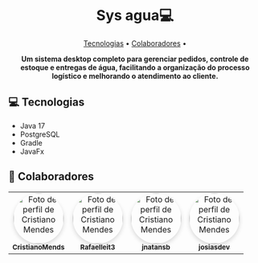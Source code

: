 <h1 align="center" style="font-weight: bold;">Sys agua💻</h1>

<p align="center">
 <a href="#tech">Tecnologias</a> • 
 <a href="#colab">Colaboradores</a> •
</p>

<p align="center">
    <b>
        Um sistema desktop completo para gerenciar pedidos, controle de estoque e entregas de água, facilitando a organização do processo logístico e melhorando o atendimento ao cliente.
    </b>
</p>

<h2 id="technologies">💻 Tecnologias</h2>

- Java 17
- PostgreSQL
- Gradle
- JavaFx

<h2 id="colab">🤝 Colaboradores</h2>

<table>
  <tr>
    <td align="center">
      <a href="https://github.com/CristianoMends">
        <img src="https://avatars.githubusercontent.com/u/116528159?v=4" width="100px" style="border-radius: 50%; box-shadow: 0px 4px 8px rgba(0, 0, 0, 0.15); transition: transform 0.3s;" alt="Foto de perfil de Cristiano Mendes"/>
        <br>
        <sub>
          <b>CristianoMends</b>
        </sub>
      </a>
    </td>
    <td align="center">
      <a href="https://github.com/Rafaelleit3">
        <img src="https://avatars.githubusercontent.com/u/137407431?v=4" width="100px" style="border-radius: 50%; box-shadow: 0px 4px 8px rgba(0, 0, 0, 0.15); transition: transform 0.3s;" alt="Foto de perfil de Cristiano Mendes"/>
        <br>
        <sub>
          <b>Rafaelleit3</b>
        </sub>
      </a>
    </td>
    <td align="center">
      <a href="https://github.com/jnatansb">
        <img src="https://avatars.githubusercontent.com/u/111660222?v=4" width="100px" style="border-radius: 50%; box-shadow: 0px 4px 8px rgba(0, 0, 0, 0.15); transition: transform 0.3s;" alt="Foto de perfil de Cristiano Mendes"/>
        <br>
        <sub>
          <b>jnatansb</b>
        </sub>
      </a>
    </td>
    <td align="center">
      <a href="https://github.com/josiasdev">
        <img src="https://avatars.githubusercontent.com/u/71450649?v=4" width="100px" style="border-radius: 50%; box-shadow: 0px 4px 8px rgba(0, 0, 0, 0.15); transition: transform 0.3s;" alt="Foto de perfil de Cristiano Mendes"/>
        <br>
        <sub>
          <b>josiasdev</b>
        </sub>
      </a>
    </td>
  </tr>
</table>

<style>
  img:hover {
    transform: scale(1.05);
  }
</style>

